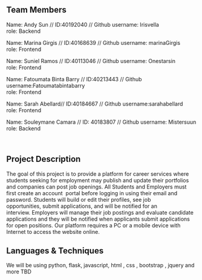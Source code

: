 ## Team Members
Name: Andy Sun // ID:40192040 // Github username: Irisvella <br/>
role: Backend <br/>

Name: Marina Girgis // ID:40168639 // Github username: marinaGirgis <br/>
role: Frontend <br/>

Name: Suniel Ramos // ID:40113046 // Github username: Onestarsin <br/>
role: Frontend <br/>

Name: Fatoumata Binta Barry // ID:40213443 // Github username:Fatoumatabintabarry <br/>
role: Frontend <br/>

Name: Sarah Abellard// ID:40184667 // Github username:sarahabellard <br/>
role: Frontend <br/>

Name: Souleymane Camara // ID: 40183807 // Github username: Mistersuun <br/>
role: Backend <br/>

<br/>


## Project Description
The goal of this project is to provide a platform for career services where students seeking for employment may publish and update their portfolios and companies can post job openings. All Students and Employers must first create an account  portal before logging in using their email and password. Students will build or edit their profiles, see job opportunities, submit applications, and will be notified for an interview. Employers will manage their job postings and evaluate candidate applications and they will be notified when applicants submit applications for open positions. Our platform requires a PC or a mobile device with Internet to access the website online.
## Languages & Techniques 

We will be using python, flask, javascript, html , css , bootstrap , jquery and more TBD
